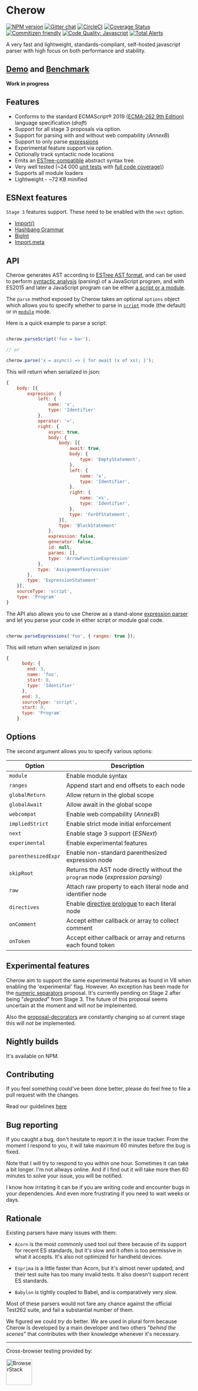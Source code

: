 # Cherow

[![NPM version](https://img.shields.io/npm/v/cherow.svg?style=flat-square)](https://www.npmjs.com/package/cherow)
[![Gitter chat](https://img.shields.io/gitter/room/Cherow/cherow.svg?style=flat-square)](https://gitter.im/cherow/cherow)
[![CircleCI](https://img.shields.io/circleci/project/github/cherow/cherow/master.svg?style=flat-square)](https://circleci.com/gh/cherow/cherow)
[![Coverage Status](https://img.shields.io/coveralls/github/cherow/cherow/master.svg?style=flat-square)](https://coveralls.io/github/cherow/cherow?branch=master)
[![Commitizen friendly](https://img.shields.io/badge/commitizen-friendly-brightgreen.svg)](http://commitizen.github.io/cz-cli/)
[![Code Quality: Javascript](https://img.shields.io/lgtm/grade/javascript/g/cherow/cherow.svg?logo=lgtm&logoWidth=18)](https://lgtm.com/projects/g/cherow/cherow/context:javascript)
[![Total Alerts](https://img.shields.io/lgtm/alerts/g/cherow/cherow.svg?logo=lgtm&logoWidth=18)](https://lgtm.com/projects/g/cherow/cherow/alerts)

A very fast and lightweight, standards-compliant, self-hosted javascript parser with high focus on both performance and stability.

## [Demo](https://cherow.github.io/cherow/) and [Benchmark](https://cherow.github.io/cherow/performance/)

**Work in progress**

## Features

* Conforms to the standard ECMAScript® 2019 [(ECMA-262 9th Edition)](https://tc39.github.io/ecma262/) language specification (*draft*)
* Support for all stage 3 proposals via option.
* Support for parsing with and without web compability (*AnnexB*)
* Support to only parse [expressions](https://tc39.github.io/ecma262/#sec-ecmascript-language-expressions)
* Experimental feature support via option.
* Optionally track syntactic node locations
* Emits an [ESTree-compatible](https://github.com/estree/estree) abstract syntax tree.
* Very well tested (~24 000 [unit tests](https://github.com/cherow/cherow/tree/master/test) with [full code coverage)](https://coveralls.io/github/cherow/cherow))
* Supports all module loaders
* Lightweight - ~72 KB minified

## ESNext features

`Stage 3` features support. These need to be enabled with the `next` option.

* [Import()](https://github.com/tc39/proposal-dynamic-import)
* [Hashbang Grammar](https://github.com/tc39/proposal-hashbang)
* [BigInt](https://github.com/tc39/proposal-bigint)
* [Import.meta](https://github.com/tc39/proposal-import-meta)

## API

Cherow generates AST according to [ESTree AST format](https://github.com/estree/estree), and can be used to perform [syntactic analysis](https://en.wikipedia.org/wiki/Parsing) (parsing) of a JavaScript program, and with ES2015 and later a JavaScript program can be either [a script or a module](http://www.ecma-international.org/ecma-262/8.0/index.html#sec-ecmascript-language-scripts-and-modules).

The `parse` method exposed by Cherow takes an optional `options` object which allows you to specify whether to parse in [`script`](http://www.ecma-international.org/ecma-262/8.0/#sec-parse-script) mode (the default) or in [`module`](http://www.ecma-international.org/ecma-262/8.0/#sec-parsemodule) mode.


Here is a quick example to parse a script:

```js

cherow.parseScript('foo = bar');

// or

cherow.parse('x = async() => { for await (x of xs); }');

```

This will return when serialized in json:

```js
{
    body: [{
        expression: {
            left: {
                name: 'x',
                type: 'Identifier'
            },
            operator: '=',
            right: {
                async: true,
                body: {
                    body: [{
                        await: true,
                        body: {
                            type: 'EmptyStatement',
                        },
                        left: {
                            name: 'x',
                            type: 'Identifier',
                        },
                        right: {
                            name: 'xs',
                            type: 'Identifier',
                        },
                        type: 'ForOfStatement',
                    }],
                    type: 'BlockStatement'
                },
                expression: false,
                generator: false,
                id: null,
                params: [],
                type: 'ArrowFunctionExpression'
            },
            type: 'AssignmentExpression'
        },
        type: 'ExpressionStatement'
    }],
    sourceType: 'script',
    type: 'Program'
}
```

The API also allows you to use Cherow as a stand-alone  [expression parser](https://tc39.github.io/ecma262/#sec-ecmascript-language-expressions) and let you parse your code in either script or module goal code.

```js

cherow.parseExpressions('foo', { ranges: true });

```

This will return when serialized in json:

```js
{
      body: {
        end: 3,
        name: 'foo',
        start: 0,
        type: 'Identifier'
      },
      end: 3,
      sourceType: 'script',
      start: 0,
      type: 'Program'
    }
```

## Options

The second argument allows you to specify various options:

| Option        | Description |
| ----------- | ------------------------------------------------------------ |
| `module`          | Enable module syntax |
| `ranges`          | Append start and end offsets to each node |
| `globalReturn`    | Allow return in the global scope |
| `globalAwait`     | Allow await in the global scope |
| `webcompat`       | Enable web compability (*AnnexB*) |
| `impliedStrict`   | Enable strict mode initial enforcement |
| `next`            | Enable stage 3 support (*ESNext*)  |
| `experimental`    | Enable experimental features    |
| `parenthesizedExpr` | Enable non-standard parenthesized expression node |
| `skipRoot` | Returns the AST node directly without the `program` node (*expression parsing*) |
| `raw`             | Attach raw property to each literal node and identifier node |
| `directives`      | Enable [directive prologue](https://github.com/danez/estree/blob/directive/es5.md#directive) to each literal node |
| `onComment`       | Accept either callback or array to collect comment |
| `onToken`         | Accept either callback or array and returns each found token |

## Experimental features

Cherow aim to support the same experimental features as found in V8 when enabling the 'experimental' flag. However. An exception has been made for the
[numeric separators](https://github.com/tc39/proposal-numeric-separator) proposal. It's currently pending on Stage 2 after being "*degraded*" from Stage 3. The future of this proposal seems uncertain at the moment and will *not* be implemented.

Also the [proposal-decorators](https://github.com/tc39/proposal-decorators) are constantly changing so at current stage this will *not* be implemented.

## Nightly builds

It's available on NPM.

## Contributing

If you feel something could've been done better, please do feel free to file a pull request with the changes.

Read our guidelines [here](CONTRIBUTING.md)

## Bug reporting

If you caught a bug, don't hesitate to report it in the issue tracker. From the moment I respond to you, it will take maximum 60 minutes before the bug is fixed.

Note that I will try to respond to you within one hour. Sometimes it can take a bit longer. I'm not allways online. And if I find out it
will take more then 60 minutes to solve your issue, you will be notified.

I know how irritating it can be if you are writing code and encounter bugs in your dependencies. And even more frustrating if you need to wait weeks or days.


## Rationale

Existing parsers have many issues with them:

* `Acorn` is the most commonly used tool out there because of its support for recent ES standards, but it's slow and it often is too permissive in what it accepts. It's also not optimized for handheld devices.

* `Esprima` is a little faster than Acorn, but it's almost never updated, and their test suite has too many invalid tests. It also doesn't support recent ES standards.

* `Babylon` is tightly coupled to Babel, and is comparatively very slow.

Most of these parsers would not fare any chance against the official Test262 suite, and fail a substantial number of them.

We figured we could *try* do better. *We* are used in plural form because Cherow is developed by a main developer and two
others "*behind the scenes*" that contributes with their knowledge whenever it's necessary.

---

Cross-browser testing provided by:

<a href="http://browserstack.com"><img height="70" src="https://i.imgur.com/O9USsNQ.png" alt="BrowserStack"></a>
